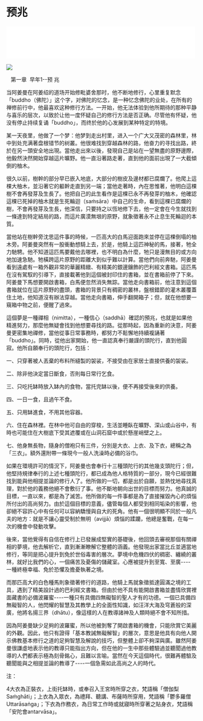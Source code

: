 # 预兆

<iframe frameborder="0" marginwidth="0" marginheight="0" width=500 height=86 src="./mp3/3-0.mp3"></iframe>

![](./img/3-0.webp)

   第一章  早年1--预 兆

当阿姜曼在阿姜绍的道场开始修毗婆舍那时，他不断地修行，心里重复默念「buddho（佛陀）」这个字，对佛陀的忆念，是一种忆念佛陀的业处，在所有的禅修前行中，他最喜欢这种修行方法。一开始，他无法体验到他所期待的那种平静与喜乐的层次，以致於让他一度怀疑自己的修行方法是否正确。尽管他有怀疑，他没有停止持续复诵「buddho」，而终於他的心发展到某种特定的特境。

某一天夜里，他做了一个梦：他梦到走出村里，进入一个广大又茂密的森林里，林中到处充满著盘根错节的树叢。他很难找到穿越森林的路，他奋力的寻找出路，終於在另一頭安全地出現。當他走出來以後，發現自己是站在一望無盡的原野邊際，他毅然決然開始穿越這片曠野。他一直沿著路走著，直到他的面前出現了一大截傾倒的柚木。

很久以前，樹幹的部分早已嵌入地底，大部分的樹皮及邊材都已腐爛了。他爬上這棵大柚木，並沿著它的軀幹走直到另一端；當他走著時，內在思惟著，他明白這棵樹不會再發芽及生長了。他把自己的此生看作是這棵已永不再發芽的柚木，他確認這棵已死掉的柚木就是生死輪迴（saṁsāra）中自己的生命，看到這棵已腐爛的樹，不會再發芽及生長，他深信，只要持之以恆地修下去，他一定會在今生就找到一條達到特定結局的路，而這片廣漠無垠的原野，就象徵著永不止息生死輪迴的本質。

當他站在樹幹旁沈思這件事的時候，一匹高大的白馬迎面跑來並停在這棵倒塌的柚木旁。阿姜曼突然有一股衝動想騎上去，於是，他騎上這匹神秘的馬，接著，牠全力馳騁。他不知道這匹馬要戴他去哪裡，也不明白為什麼，牠只是漫無目的或方向地加速急馳。牠橫跨這片原野的距離大到似乎難以計算。當他們向前奔馳，阿姜曼看到遠處有一箱外觀非常的華麗精緻、有精美的銀邊鑲飾的巴利經文書箱。這匹馬在沒有駕馭的引導下，直接載著他到這個被封印住的書箱，並在書箱前停了下來。阿姜曼下馬想要開啟書箱，白馬便忽然消失無踪。當他走向書箱前，他注意到這個書箱就位在這片原野的盡頭，書箱的背景只有稠密的叢林，盤根錯節的灌木叢覆蓋住土地，他知道沒有辦法穿越。當他走向書箱，伸手翻開箱子；但，就在他想要一窺箱中物之前，便醒了過來。

這個夢是一種禪相（nimitta），一種信心（saddhā）確認的預兆，也就是如果他精進努力，那麼他無疑會找到他想要尋找的路。從那時起，因為重新的決意，阿姜曼更密集地禪修，當他從事日常事務時，都努力不鬆懈地持續複誦著「buddho」。同時，從他出家開始，他一直認真奉行嚴謹的頭陀行，直到他圓寂。他所自願奉行的頭陀行，包括：

一、只穿著被人丟棄的布料所縫製的袈裟，不接受由在家居士直接供養的袈裟。

二、除非他決定當日斷食，否則每日常行乞食。

三、只吃托缽時放入缽內的食物，當托完缽以後，便不再接受後來的供養。

四、一日一食，且過午不食。

五、只用缽進食，不用其他容器。

六、住在森林裡。在林中他可自由的穿梭，生活並睡臥在曠野、深山或山谷中，有時也可能住在大樹底下受其遮覆或在山洞石窟中或於懸崖峭壁之上。

七、他身無長物，隨身的僧袍只有三件，分別是大衣、上衣、及下衣，總稱之為「三衣」。額外還附帶一條現今一般人洗澡時必備的浴巾。

如果在環境許可的情況下，阿姜曼也會奉行十三種頭陀行的其他幾支頭陀行；但，他堅持規律奉行的上述七種頭陀行，都已成為他人格特質的一部分，現今已經很難找到能與他相提並論的修行人了。他所做的一切，都是出於自願，並熱忱地尋找真理，對於他的義務他絕不會敷衍了事。他不斷地朝向出世的目標而努力。他真誠的目標，一直以來，都是為了滅苦。他所做的每一件事都是為了直接摧毀內心的煩惱所付出的高尚努力。由於這個目標的意義，儘管每個人都受到相同垢染的影響，他卻絕不容許心中有任何可以容納驕慢與自大的死角。他有一個很明顯不同於一般凡夫的地方：就是不讓心靈受制於無明（avijjā）煩惱的蹂躪，他總是奮戰，在每一次的機會中發動攻擊。

後來，當他覺得有自信在修行上已發展成堅實的基礎後，他回頭去審視那個有關禪相的夢境，他去解析它，直到漸漸瞭解它整體的涵義。他發現出家當比丘並適當地修行，等同是把心提升到免於世俗毒害的層次。夢境中危機四伏的稠密、纏繞的叢林，就好比我們的心，一個痛苦及憂傷的儲藏室。心應被提升到至寬、至廣---- 一種終極幸福、免於恐懼及擔憂執著之境。

而那匹高大的白色種馬則象徵著修行的道路，他騎上馬就象徵抵達圓滿之境的工具，遇到了精美設計過的巴利經文書箱。但由於他不具有能開啟書箱並盡情欣賞裡面藏書的必備波羅蜜----一種只有具備四無礙智的聖人才有的功德。一個已具備四無礙智的人，他閃耀的智慧及其教學上的全面性知識，如汪洋大海及穹蒼般的深廣，他將名揚三界（dhātu），像這樣的人在教導諸神及人類時絕不會不知所措。

因為阿姜曼缺少足夠的波羅蜜，所以他被剝奪了開啟書箱的機會，只能欣賞它美麗的外觀。因此，他只有證得「基本教誡無礙解智」的層次，意思是他具有向他人開示佛教基本修行之道的足夠智慧及解說的技巧，但整體上卻不夠深與廣。雖然阿姜曼很謙虛地表示他的教導只能指出方向，但在他的一生中那些體驗過並聽聞過他教導的人們都表示極為刻骨銘心，且難以言喻。當然在今天這個時代，很難再體驗及聽聞能與之相提並論的教導了----一個急需如此高尚之人的時代。

注：

4大衣為正裝衣，上街托缽時，或奉召入王宮時所穿之衣，梵語稱「僧伽梨Saṁghāti」；上衣為入眾衣，為禮拜、聽講、布薩時所穿用，梵語稱「鬱多羅僧Uttarāsaṅga」；下衣為作務衣，為日常工作時或就寢時所穿著之貼身衣，梵語稱「安陀會antarvāsa」。

